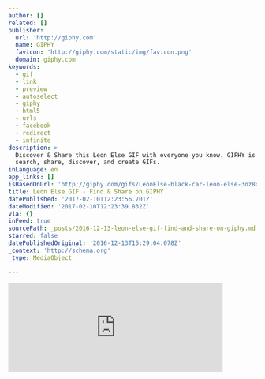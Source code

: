 ```yaml
---
author: []
related: []
publisher:
  url: 'http://giphy.com'
  name: GIPHY
  favicon: 'http://giphy.com/static/img/favicon.png'
  domain: giphy.com
keywords:
  - gif
  - link
  - preview
  - autoselect
  - giphy
  - html5
  - urls
  - facebook
  - redirect
  - infinite
description: >-
  Discover & Share this Leon Else GIF with everyone you know. GIPHY is how you
  search, share, discover, and create GIFs.
inLanguage: en
app_links: []
isBasedOnUrl: 'http://giphy.com/gifs/LeonElse-black-car-leon-else-3oz8xTH1CTDenuxmE0'
title: Leon Else GIF - Find & Share on GIPHY
datePublished: '2017-02-10T12:23:56.701Z'
dateModified: '2017-02-10T12:23:39.832Z'
via: {}
inFeed: true
sourcePath: _posts/2016-12-13-leon-else-gif-find-and-share-on-giphy.md
starred: false
datePublishedOriginal: '2016-12-13T15:29:04.078Z'
_context: 'http://schema.org'
_type: MediaObject

---
```

<iframe src="http://cdn.embedly.com/widgets/media.html?src=https%3A%2F%2Fgiphy.com%2Fembed%2F3oz8xTH1CTDenuxmE0%2Ftwitter%2Fiframe&amp;src_secure=1&amp;url=http%3A%2F%2Fgiphy.com%2Fgifs%2FLeonElse-black-car-leon-else-3oz8xTH1CTDenuxmE0&amp;image=https%3A%2F%2Fmedia.giphy.com%2Fmedia%2F3oz8xTH1CTDenuxmE0%2F200.gif&amp;key=b7d04c9b404c499eba89ee7072e1c4f7&amp;type=text%2Fhtml&amp;schema=giphy" width="435" height="180" scrolling="no" frameborder="0" allowfullscreen="" style=""></iframe>